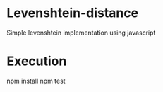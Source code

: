 # Levenshtein-distance
Simple levenshtein implementation using javascript
# Execution
npm install
npm test 